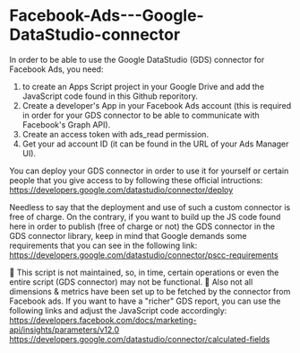 # Facebook-Ads---Google-DataStudio-connector
In order to be able to use the Google DataStudio (GDS) connector for Facebook Ads, you need:
1) to create an Apps Script project in your Google Drive and add the JavaScript code found in this Github reporitory.
2) Create a developer's App in your Facebook Ads account (this is required in order for your GDS connector to be able to communicate with Facebook's Graph API).
3) Create an access token with ads_read permission.
4) Get your ad account ID (it can be found in the URL of your Ads Manager UI).

You can deploy your GDS connector in order to use it for yourself or certain people that you give access to by following these official intructions:
https://developers.google.com/datastudio/connector/deploy

Needless to say that the deployment and use of such a custom connector is free of charge.
On the contrary, if you want to build up the JS code found here in order to publish (free of charge or not) the GDS connector in the GDS connector library, keep in mind that Google demands some requirements that you can see in the following link:
https://developers.google.com/datastudio/connector/pscc-requirements

🚸 This script is not maintained, so, in time, certain operations or even the entire script (GDS connector) may not be functional. 
🚸 Also not all dimensions & metrics have been set up to be fetched by the connector from Facebook ads. If you want to have a "richer" GDS report, you can use the following links and adjust the JavaScript code accordingly:
https://developers.facebook.com/docs/marketing-api/insights/parameters/v12.0
https://developers.google.com/datastudio/connector/calculated-fields
